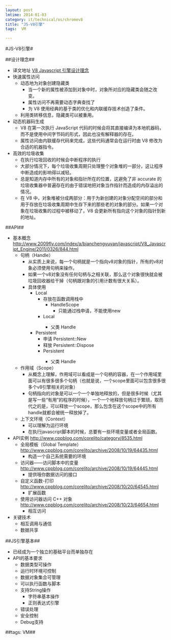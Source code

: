 ```yaml
---
layout: post
lmtime: 2014-01-03
category: it/technical/os/chromev8
title: "JS-V8引擎"
tags:  VM

---
```

#JS-V8引擎#



##设计理念##
* 译文地址 [V8 Javascript 引擎设计理念](http://blog.pluskid.org/?p=186)
* 快速属性访问
  * 动态地为对象创建隐藏类
    * 当一个新的属性被添加到对象中时，对象所对应的隐藏类会随之改变。
    * 属性访问不再需要动态字典查找了 
    * 为 V8 使用经典的基于类的优化和内联缓存技术创造了条件。 
  * 利用类转移信息，隐藏类可以被重用。 
* 动态机器码生成
  * V8 在第一次执行 JavaScript 代码的时候会将其直接编译为本地机器码，而不是使用中间字节码的形式，因此也没有解释器的存在。
  * 属性访问由内联缓存代码来完成，这些代码通常会在运行时由 V8 修改为合适的机器指令。
* 高效的垃圾收集
  * 在执行垃圾回收的时候会中断程序的执行
  * 大部分情况下，每个垃圾收集周期只处理整个对象堆的一部分，这让程序中断造成的影响得以减轻。
  * 总是知道内存中所有的对象和指针所在的位置，这避免了非 accurate 的垃圾收集器中普遍存在的由于错误地把对象当作指针而造成的内存溢出的情况。
  * 在 V8 中，对象堆被分成两部分：用于为新创建的对象分配空间的部分和用于存放在垃圾收集周期中生存下来的那些老的对象的部分。如果一个对象在垃圾收集的过程中被移动了，V8 会更新所有指向这个对象的指针到新的地址。



##API##
* 基本概念 http://www.2009fly.com/index/a/bianchengyuyan/javascript/V8_Javascript_Engine/2011/0326/844.html
  * 句柄（Handle）
    * 从实质上来说，每一个句柄就是一个指向v8对象的指针，所有的v8对象必须使用句柄来操作。
    * 如果一个v8对象没有任何句柄与之相关联，那么这个对象很快就会被垃圾回收器给干掉（句柄跟对象的引用计数有很大关系）。
    * 具体使用
      * Local
        * 存放在函数调用栈中
          * HandleScope
            * 只能通过栈申请，不能使用new
        * Local<SomeType>
          * 父类 Handle<SomeType>
      * Persistent
        * 申请 Persistent::New 
        * 释放 Persistent::Dispose 
        * Persistent<SomeType>
          * 父类 Handle<SomeType>
  * 作用域（Scope）
    * 从概念上理解，作用域可以看成是一个句柄的容器，在一个作用域里面可以有很多很多个句柄（也就是说，一个scope里面可以包含很多很多个v8引擎相关的对象）
    * 句柄指向的对象是可以一个一个单独地释放的，但是很多时候（尤其是写一些“有用”的程序的时候），一个一个地释放句柄过于繁琐，取而代之的是，可以释放一个scope，那么包含在这个scope中的所有handle就都会被统一释放掉了。
  * 上下文环境（Context）
    * 可以理解为运行环境
    * 在执行javascript脚本的时候，总要有一些环境变量或者全局函数。
* API实例 http://www.cppblog.com/corelito/category/8535.html
  * 全局模板（Global Template） http://www.cppblog.com/corelito/archive/2008/10/19/64435.html
    * 构造一个自己系统需要的环境
  * 访问器——访问脚本中的变量 http://www.cppblog.com/corelito/archive/2008/10/19/64445.html
    * 提供哦你数据访问的接口
  * 自定义函数-打印 http://www.cppblog.com/corelito/archive/2008/10/20/64545.html
    * 扩展函数
  * 使用访问器访问 C++ 对象 http://www.cppblog.com/corelito/archive/2008/10/23/64654.html
    * 相互访问
* 关键技术
  * 相互调用与通信
  * 数据共享



##JS引擎基本##
* 已经成为一个独立的基础平台而单独存在
* API的基本要求
  * 数据类型可操作
  * 运行时环境可控制
  * 数据对象集合可管理
  * 可以执行函数与脚本
  * 支持String操作
    * 字符串基本操作
    * 正则表达式引擎
  * 错误处理
  * 安全控制
  * Debug支持



##tags: VM##
